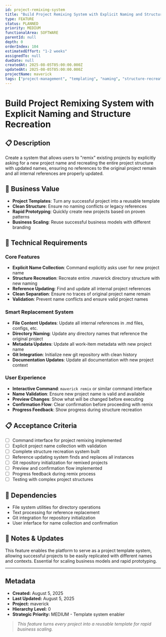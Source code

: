 ```yaml
---
id: project-remixing-system
title: "Build Project Remixing System with Explicit Naming and Structure Recreation"
type: FEATURE
status: PLANNED
priority: MEDIUM
functionalArea: SOFTWARE
parentId: null
depth: 0
orderIndex: 104
estimatedEffort: "1-2 weeks"
assignedTo: null
dueDate: null
createdAt: 2025-08-05T05:00:00.000Z
updatedAt: 2025-08-05T05:00:00.000Z
projectName: maverick
tags: ["project-management", "templating", "naming", "structure-recreation"]
---
```


# Build Project Remixing System with Explicit Naming and Structure Recreation

## 📋 Description
Create a system that allows users to "remix" existing projects by explicitly asking for a new project name and recreating the entire project structure with updated names, ensuring no references to the original project remain and all internal references are properly updated.

## 🎯 Business Value
- **Project Templates**: Turn any successful project into a reusable template
- **Clean Structure**: Ensure no naming conflicts or legacy references
- **Rapid Prototyping**: Quickly create new projects based on proven patterns
- **Business Scaling**: Reuse successful business models with different branding

## 🔧 Technical Requirements

### Core Features
- **Explicit Name Collection**: Command explicitly asks user for new project name
- **Structure Recreation**: Recreate entire .maverick directory structure with new naming
- **Reference Updating**: Find and update all internal project references
- **Clean Separation**: Ensure no traces of original project name remain
- **Validation**: Prevent name conflicts and ensure valid project names

### Smart Replacement System
- **File Content Updates**: Update all internal references in .md files, configs, etc.
- **Directory Naming**: Update any directory names that reference the original project
- **Metadata Updates**: Update all work-item metadata with new project name
- **Git Integration**: Initialize new git repository with clean history
- **Documentation Updates**: Update all documentation with new project context

### User Experience
- **Interactive Command**: `maverick remix` or similar command interface
- **Name Validation**: Ensure new project name is valid and available
- **Preview Changes**: Show what will be changed before executing
- **Confirmation Flow**: Clear confirmation before proceeding with remix
- **Progress Feedback**: Show progress during structure recreation

## 📋 Acceptance Criteria
- [ ] Command interface for project remixing implemented
- [ ] Explicit project name collection with validation
- [ ] Complete structure recreation system built
- [ ] Reference updating system finds and replaces all instances
- [ ] Git repository initialization for remixed projects
- [ ] Preview and confirmation flow implemented
- [ ] Progress feedback during remix process
- [ ] Testing with complex project structures

## 🔗 Dependencies
- File system utilities for directory operations
- Text processing for reference replacement
- Git integration for repository initialization
- User interface for name collection and confirmation

## 💬 Notes & Updates
This feature enables the platform to serve as a project template system, allowing successful projects to be easily replicated with different names and contexts. Essential for scaling business models and rapid prototyping.

---

## Metadata
- **Created:** August 5, 2025
- **Last Updated:** August 5, 2025
- **Project:** maverick
- **Hierarchy Level:** 0
- **Strategic Priority:** MEDIUM - Template system enabler

> _This feature turns every project into a reusable template for rapid business scaling._